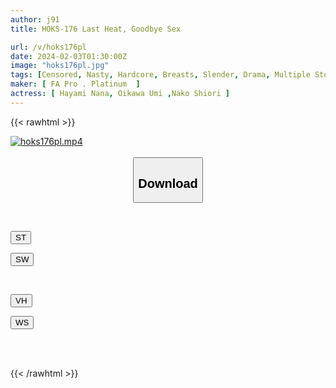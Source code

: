 ```yaml
---
author: j91
title: HOKS-176 Last Heat, Goodbye Sex

url: /v/hoks176pl
date: 2024-02-03T01:30:00Z
image: "hoks176pl.jpg"
tags: [Censored, Nasty, Hardcore, Breasts, Slender, Drama, Multiple Story	]
maker: [ FA Pro . Platinum  ]
actress: [ Hayami Nana, Oikawa Umi ,Nako Shiori ]
---
```



{{< rawhtml >}}

<div class="video" data-videoid="AlGb1OMd1wimwo">
    <a href="javascript:;">
        <img src="/v/hoks176pl/hoks176pl.jpg" width="WIDTH" height="HEIGHT" alt="hoks176pl.mp4" loading="lazy">
    </a>
</div>

<script type="text/javascript" src="https://j91.asia/asset/on-demand-st.js"></script>

<br>
  <link rel="stylesheet" href="https://j91.asia/asset/bs5.css">
  
  <center>
  <button class="btn btn-primary" type="button" data-bs-toggle="collapse" data-bs-target=".multi-collapse" aria-expanded="false" aria-controls="multiCollapseExample1 multiCollapseExample2"><h2>Download</h2></button></center>
</p>
<div class="row">
  <div class="col">
    <div class="collapse multi-collapse" id="multiCollapseExample1">
      <div class="card card-body">
	      	      <br>
<div class="buttons">  
<p><a href="https://streamtape.to/v/AlGb1OMd1wimwo" target="_blank"><button class="btn-hover color-3"><i class="fa fa-download"></i> ST</button></a></p>
<p><a href="https://flaswish.com/mqwxrypfkgnh" target="_blank"><button class="btn-hover color-2"><i class="fa fa-download"></i> SW</button></a></p></div>
    </div>
  </div>
</div>
  <div class="col">
    <div class="collapse multi-collapse" id="multiCollapseExample2">
      <div class="card card-body">
	      <br>
<div class="buttons">
<p><a href="javascript:;" target="_blank"><button class="btn-hover color-9"><i class="fa fa-download"></i> VH</button></a></p>
<p><a href="javascript:;" target="_blank"><button class="btn-hover color-8"><i class="fa fa-download"></i> WS</button></a></p></div>
<br><br>
      </div>
    </div>
  </div>
</div>

{{< /rawhtml >}}